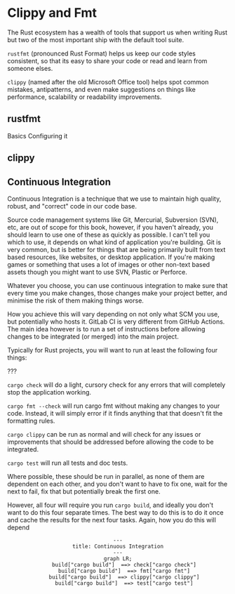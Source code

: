 Clippy and Fmt
==============

The Rust ecosystem has a wealth of tools that support us when writing Rust but two of the most important ship with the
default tool suite.

`rustfmt` (pronounced Rust Format) helps us keep our code styles consistent, so that its easy to share your code or read
and learn from someone elses.

`clippy` (named after the old Microsoft Office tool) helps spot common mistakes, antipatterns, and even make suggestions
on things like performance, scalability or readability improvements.

rustfmt
-------

Basics
Configuring it

clippy
------

Continuous Integration
----------------------

Continuous Integration is a technique that we use to maintain high quality, robust, and "correct" code in our code base.

Source code management systems like Git, Mercurial, Subversion (SVN), etc, are out of scope for this book, however, if
you haven't already, you should learn to use one of these as quickly as possible. I can't tell you which to use, it
depends on what kind of application you're building. Git is very common, but is better for things that are being
primarily built from text based resources, like websites, or desktop application. If you're making games or something
that uses a lot of images or other non-text based assets though you might want to use SVN, Plastic or Perforce.

Whatever you choose, you can use continuous integration to make sure that every time you make changes, those changes
make your project better, and minimise the risk of them making things worse.

How you achieve this will vary depending on not only what SCM you use, but potentially who hosts it. GitLab CI is
very different from GitHub Actions. The main idea however is to run a set of instructions before allowing changes to
be integrated (or merged) into the main project.

Typically for Rust projects, you will want to run at least the following four things:

???

`cargo check` will do a light, cursory check for any errors that will completely stop the application working.

`cargo fmt --check` will run cargo fmt without making any changes to your code. Instead, it will simply error if it 
finds anything that that doesn't fit the formatting rules.

`cargo clippy` can be run as normal and will check for any issues or improvements that should be addressed before
allowing the code to be integrated.

`cargo test` will run all tests and doc tests.

Where possible, these should be run in parallel, as none of them are dependent on each other, and you don't want to
have to fix one, wait for the next to fail, fix that but potentially break the first one.

However, all four will require you run `cargo build`, and ideally you don't want to do this four separate times. The
best way to do this is to do it once and cache the results for the next four tasks. Again, how you do this will depend

<style>
  .mermaid {
    text-align: center;
  }
  .mermaid svg {
    background-color: white;
  }
</style>

```mermaid
---
title: Continuous Integration
---
graph LR;
    build["cargo build"]  ==> check["cargo check"]
    build["cargo build"]  ==> fmt["cargo fmt"]
    build["cargo build"]  ==> clippy["cargo clippy"]
    build["cargo build"]  ==> test["cargo test"]
```

